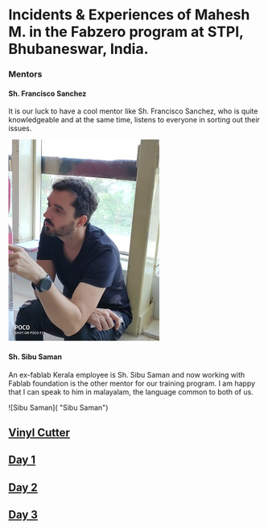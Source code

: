 # Incidents & Experiences of Mahesh M. in the Fabzero program at STPI, Bhubaneswar, India.

### Mentors
#### Sh. Francisco Sanchez
It is our luck to have a cool mentor like Sh. Francisco Sanchez, who is quite knowledgeable and at the same time, listens to everyone in sorting out their issues. 

![Francisco Sanchez](img/francisco.jpeg "Francisco Sanchez")

#### Sh. Sibu Saman
An ex-fablab Kerala employee is Sh. Sibu Saman and now working with Fablab foundation is the other mentor for our training program. I am happy that I can speak to him in malayalam, the language common to both of us.

![Sibu Saman]( "Sibu Saman")


## [Vinyl Cutter](vinylplotter.md)


## [Day 1](day1.md)

## [Day 2](day2.md)

## [Day 3](day3.md)